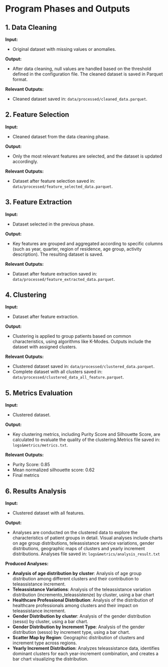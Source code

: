 # **Program Phases and Outputs**

## **1. Data Cleaning**
**Input:**
- Original dataset with missing values or anomalies.

**Output:**
- After data cleaning, null values are handled based on the threshold defined in the configuration file. The cleaned dataset is saved in Parquet format.

**Relevant Outputs:**
- Cleaned dataset saved in: `data/processed/cleaned_data.parquet`.


## **2. Feature Selection**
**Input:**
- Cleaned dataset from the data cleaning phase.

**Output:**
- Only the most relevant features are selected, and the dataset is updated accordingly.

**Relevant Outputs:**
- Dataset after feature selection saved in: `data/processed/feature_selected_data.parquet`.

## **3. Feature Extraction**
**Input:**
- Dataset selected in the previous phase.

**Output:**
- Key features are grouped and aggregated according to specific columns (such as year, quarter, region of residence, age group, activity description). The resulting dataset is saved.

**Relevant Outputs:**
- Dataset after feature extraction saved in: `data/processed/feature_extracted_data.parquet`.

## **4. Clustering**
**Input:**
- Dataset after feature extraction.

**Output:**
- Clustering is applied to group patients based on common characteristics, using algorithms like K-Modes. Outputs include the dataset with assigned clusters.

**Relevant Outputs:**
- Clustered dataset saved in: `data/processed/clustered_data.parquet`.
- Complete dataset with all clusters saved in: `data/processed/clustered_data_all_feature.parquet`.

## **5. Metrics Evaluation**
**Input:**
- Clustered dataset.

**Output:**
- Key clustering metrics, including Purity Score and Silhouette Score, are calculated to evaluate the quality of the clustering.Metrics file saved in: `logs&metrics/metrics.txt`.

**Relevant Outputs:**
- Purity Score: 0.85
- Mean normalized silhouette score: 0.62
- Final metrics

## **6. Results Analysis**
**Input:**
- Clustered dataset with all features.

**Output:**
- Analyses are conducted on the clustered data to explore the characteristics of patient groups in detail. Visual analyses include charts on age group distributions, teleassistance service variations, gender distributions, geographic maps of clusters and yearly increment distributions. Analyses file saved in: `logs&metrics/analysis_result.txt`

**Produced Analyses:**
- **Analysis of age distribution by cluster**: Analysis of age group distribution among different clusters and their contribution to teleassistance increment.
- **Teleassistance Variations**: Analysis of the teleassistance variation distribution (incremento_teleassistenze) by cluster, using a bar chart
- **Healthcare Professional Distribution**: Analysis of the distribution of healthcare professionals among clusters and their impact on teleassistance increment.
- **Gender Distribution by cluster**: Analysis of the gender distribution (sesso) by cluster, using a bar chart. 
- **Gender Distribution by Increment Type**: Analysis of the gender distribution (sesso) by increment type, using a bar chart.
- **Scatter Map by Region**: Geographic distribution of clusters and increment type across regions.
- **Yearly Increment Distribution**: Analyzes teleassistance data, identifies dominant clusters for each year-increment combination, and creates a bar chart visualizing the distribution.
